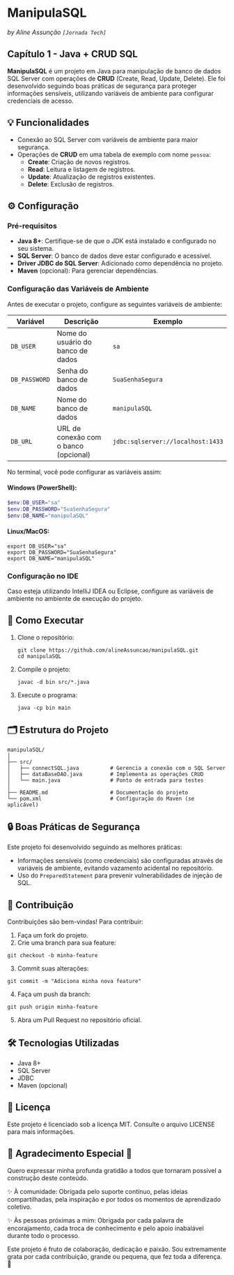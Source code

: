 # ManipulaSQL
*by Aline Assunção `[Jornada Tech]`*

## Capítulo 1 - Java + CRUD SQL 

**ManipulaSQL** é um projeto em Java para manipulação de banco de dados SQL Server com operações de **CRUD** (Create, Read, Update, Delete). Ele foi desenvolvido seguindo boas práticas de segurança para proteger informações sensíveis, utilizando variáveis de ambiente para configurar credenciais de acesso.

## 💡 Funcionalidades

- Conexão ao SQL Server com variáveis de ambiente para maior segurança.
- Operações de **CRUD** em uma tabela de exemplo  com nome `pessoa`:
  - **Create**: Criação de novos registros.
  - **Read**: Leitura e listagem de registros.
  - **Update**: Atualização de registros existentes.
  - **Delete**: Exclusão de registros.

## ⚙️ Configuração

### Pré-requisitos

- **Java 8+**: Certifique-se de que o JDK está instalado e configurado no seu sistema.
- **SQL Server**: O banco de dados deve estar configurado e acessível.
- **Driver JDBC do SQL Server**: Adicionado como dependência no projeto.
- **Maven** (opcional): Para gerenciar dependências.

### Configuração das Variáveis de Ambiente

Antes de executar o projeto, configure as seguintes variáveis de ambiente:

| Variável         | Descrição                                | Exemplo              |
|-------------------|------------------------------------------|----------------------|
| `DB_USER`         | Nome do usuário do banco de dados        | `sa`                |
| `DB_PASSWORD`     | Senha do banco de dados                 | `SuaSenhaSegura`    |
| `DB_NAME`         | Nome do banco de dados                  | `manipulaSQL`       |
| `DB_URL`          | URL de conexão com o banco (opcional)   | `jdbc:sqlserver://localhost:1433` |

No terminal, você pode configurar as variáveis assim:

#### Windows (PowerShell):
```powershell
$env:DB_USER="sa"
$env:DB_PASSWORD="SuaSenhaSegura"
$env:DB_NAME="manipulaSQL"
```

#### Linux/MacOS:
```
export DB_USER="sa"
export DB_PASSWORD="SuaSenhaSegura"
export DB_NAME="manipulaSQL"
```

### Configuração no IDE

Caso esteja utilizando IntelliJ IDEA ou Eclipse, configure as variáveis de ambiente no ambiente de execução do projeto.

## 🚀 Como Executar
1. Clone o repositório:
   ```
   git clone https://github.com/alineAssuncao/manipulaSQL.git
   cd manipulaSQL
   ```
2. Compile o projeto:
   ```
   javac -d bin src/*.java
   ```
3. Execute o programa:
   ```
   java -cp bin main
   ```

## 🗂️ Estrutura do Projeto
```
manipulaSQL/
│
├── src/
│   ├── connectSQL.java          # Gerencia a conexão com o SQL Server
│   ├── dataBaseDAO.java         # Implementa as operações CRUD
│   └── main.java                # Ponto de entrada para testes
│
├── README.md                    # Documentação do projeto
└── pom.xml                      # Configuração do Maven (se aplicável)
```

## 🔒 Boas Práticas de Segurança
Este projeto foi desenvolvido seguindo as melhores práticas:
- Informações sensíveis (como credenciais) são configuradas através de variáveis de ambiente, evitando vazamento acidental no repositório.
- Uso do `PreparedStatement` para prevenir vulnerabilidades de injeção de SQL.

## 🤝 Contribuição
Contribuições são bem-vindas! Para contribuir:
1. Faça um fork do projeto.
2. Crie uma branch para sua feature:
```
git checkout -b minha-feature
```
3. Commit suas alterações:
```
git commit -m "Adiciona minha nova feature"
```
4. Faça um push da branch:
```
git push origin minha-feature
```
5. Abra um Pull Request no repositório oficial.

## 🛠️ Tecnologias Utilizadas
- Java 8+
- SQL Server
- JDBC
- Maven (opcional)

## 📜 Licença
Este projeto é licenciado sob a licença MIT. Consulte o arquivo LICENSE para mais informações.

## 🌟 Agradecimento Especial 🌟
Quero expressar minha profunda gratidão a todos que tornaram possível a construção deste conteúdo.

✨ À comunidade: Obrigada pelo suporte contínuo, pelas ideias compartilhadas, pela inspiração e por todos os momentos de aprendizado coletivo.

✨ Às pessoas próximas a mim: Obrigada por cada palavra de encorajamento, cada troca de conhecimento e pelo apoio inabalável durante todo o processo.

Este projeto é fruto de colaboração, dedicação e paixão. Sou extremamente grata por cada contribuição, grande ou pequena, que fez toda a diferença. 🌻













